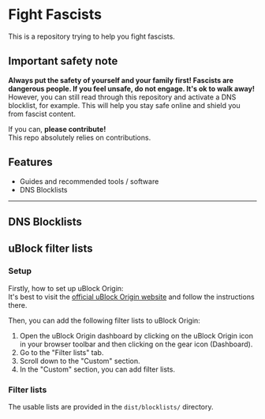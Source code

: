 # Fight Fascists

This is a repository trying to help you fight fascists.

## Important safety note
**Always put the safety of yourself and your family first! Fascists are dangerous people. If you feel unsafe, do not engage. It's ok to walk away!**  
However, you can still read through this repository and activate a DNS blocklist, for example. This will help you stay safe online and shield you from fascist content.

If you can, **please contribute!**  
This repo absolutely relies on contributions.

## Features
- Guides and recommended tools / software
- DNS Blocklists

----

## DNS Blocklists

## uBlock filter lists
### Setup
Firstly, how to set up uBlock Origin:  
It's best to visit the [official uBlock Origin website](https://ublockorigin.com/) and follow the instructions there.

Then, you can add the following filter lists to uBlock Origin:
1. Open the uBlock Origin dashboard by clicking on the uBlock Origin icon in your browser toolbar and then clicking on the gear icon (Dashboard).
2. Go to the "Filter lists" tab.
3. Scroll down to the "Custom" section.
4. In the "Custom" section, you can add filter lists.

### Filter lists
The usable lists are provided in the `dist/blocklists/` directory.
